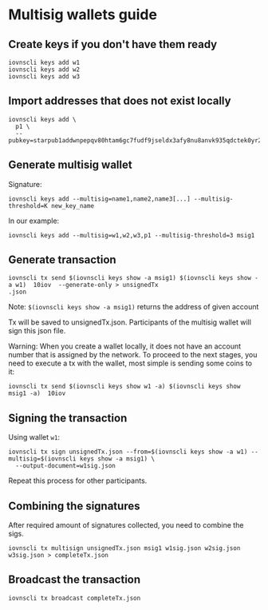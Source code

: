 # Multisig wallets guide

## Create keys if you don't have them ready

```shell script
iovnscli keys add w1
iovnscli keys add w2
iovnscli keys add w3
```

## Import addresses that does not exist locally

```shell script
iovnscli keys add \
  p1 \
  --pubkey=starpub1addwnpepqv80htam6gc7fudf9jseldx3afy8nu8anvk935qdctek0yr27jcqj4yv044
```

## Generate multisig wallet

Signature:
```shell script
iovnscli keys add --multisig=name1,name2,name3[...] --multisig-threshold=K new_key_name
```
In our example:
```shell script
iovnscli keys add --multisig=w1,w2,w3,p1 --multisig-threshold=3 msig1
```

## Generate transaction
```shell script
iovnscli tx send $(iovnscli keys show -a msig1) $(iovnscli keys show -a w1)  10iov  --generate-only > unsignedTx
.json
```
Note: `$(iovnscli keys show -a msig1)` returns the address of given account

Tx will be saved to unsignedTx.json. Participants of the multisig wallet will sign this json file.

Warning: When you create a wallet locally, it does not have an account number that is assigned by the network.
To proceed to the next stages, you need to execute a tx with the wallet, most simple is sending some coins to it:
```shell script
iovnscli tx send $(iovnscli keys show w1 -a) $(iovnscli keys show msig1 -a)  10iov
```

## Signing the transaction

Using wallet `w1`:

```shell script
iovnscli tx sign unsignedTx.json --from=$(iovnscli keys show -a w1) --multisig=$(iovnscli keys show -a msig1) \
  --output-document=w1sig.json
```
Repeat this process for other participants.

## Combining the signatures

After required amount of signatures collected, you need to combine the sigs.
```shell script
iovnscli tx multisign unsignedTx.json msig1 w1sig.json w2sig.json w3sig.json > completeTx.json
```

## Broadcast the transaction
```shell script
iovnscli tx broadcast completeTx.json
```
